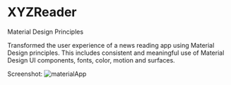 # XYZReader

Material Design Principles

Transformed the user experience of a news reading app using Material Design principles. This includes consistent and meaningful use of Material Design UI components, fonts, color, motion and surfaces.

Screenshot:
![materialApp](https://user-images.githubusercontent.com/35850688/71416402-439c2080-2686-11ea-83cc-6c320b9f81f7.png)
